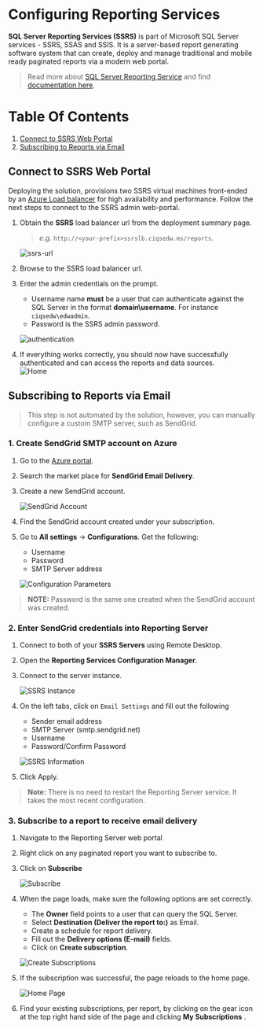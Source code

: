 # Configuring Reporting Services
**SQL Server Reporting Services (SSRS)** is part of Microsoft SQL Server services - SSRS, SSAS and SSIS. It is a server-based report generating software system that can create, deploy and manage traditional and mobile ready paginated reports via a modern web portal.

> Read more about [SQL Server Reporting Service](https://en.wikipedia.org/wiki/SQL_Server_Reporting_Services) and find [documentation here](https://docs.microsoft.com/en-us/sql/reporting-services/create-deploy-and-manage-mobile-and-paginated-reports).  

# Table Of Contents
1.	[Connect to SSRS Web Portal](#connect-to-ssrs-web-portal)
2.	[Subscribing to Reports via Email](#subscribing-to-reports-via-email)


## Connect to SSRS Web Portal
Deploying the solution, provisions two SSRS virtual machines front-ended by an [Azure Load balancer](https://azure.microsoft.com/en-us/services/load-balancer/) for high availability and performance. Follow the next steps to connect to the SSRS admin web-portal.  
1. Obtain the **SSRS** load balancer url from the deployment summary page.
    > *e.g.* `http://<your-prefix>ssrslb.ciqsedw.ms/reports`.

    ![ssrs-url](../img/reportingserver_assets/ssrs-url.png)

2. Browse to the SSRS load balancer url.
3. Enter the admin credentials on the prompt. 
	- Username name **must** be a user that can authenticate against the SQL Server in the format **domain\username**. For instance `ciqsedw\edwadmin`. 
	- Password is the SSRS admin password.  

    ![authentication](../img/reportingserver_assets/authentication.png)

4. If everything works correctly, you should now have successfully authenticated and can access the reports and data sources.   
    ![Home](../img/reportingserver_assets/ssrs-home.png)

## Subscribing to Reports via Email
> This step is not automated by the solution, however, you can manually configure a custom SMTP server, such as SendGrid.

### 1. Create SendGrid SMTP account on Azure
1. Go to the [Azure portal](https://portal.azure.com).
2. Search the market place for **SendGrid Email Delivery**.
3. Create a new SendGrid account.

    ![SendGrid Account](../img/reportingserver_assets/sendgrid-smtp.png)

4. Find the SendGrid account created under your subscription. 
5. Go to **All settings** -> **Configurations**. Get the following:
	- Username 
	- Password
	- SMTP Server address

    ![Configuration Parameters](../img/reportingserver_assets/sendgrid-config.png)  

> **NOTE:** Password is the same one created when the SendGrid account was created. 

### 2. Enter SendGrid credentials into Reporting Server
1. Connect to both of your **SSRS Servers** using Remote Desktop.
2. Open the **Reporting Services Configuration Manager**.
3. Connect to the server instance.

   ![SSRS Instance](../img/reportingserver_assets/ssrs-instance.png)

4. On the left tabs, click on `Email Settings` and fill out the following
	- Sender email address
	- SMTP Server (smtp.sendgrid.net)
	- Username 
	- Password/Confirm Password

    ![SSRS Information](../img/reportingserver_assets/ssrs-email.png)

5. Click Apply. 

> **Note:** There is no need to restart the Reporting Server service. It takes the most recent configuration. 

### 3. Subscribe to a report to receive email delivery
1. Navigate to the Reporting Server web portal
1. Right click on any paginated report you want to subscribe to.
2. Click on **Subscribe**

    ![Subscribe](../img/reportingserver_assets/subscribe-1.png)

3. When the page loads, make sure the following options are set correctly.
	- The **Owner** field points to a user that can query the SQL Server.
	- Select **Destination (Deliver the report to:)** as Email.
	- Create a schedule for report delivery.
	- Fill out the **Delivery options (E-mail)** fields.
	- Click on **Create subscription**.

    ![Create Subscriptions](../img/reportingserver_assets/subscribe-2.png)

4. If the subscription was successful, the page reloads to the home page.

    ![Home Page](../img/reportingserver_assets/ssrs-home.png)

5. Find your existing subscriptions, per report, by clicking on the gear icon at the top right hand side of the page and clicking **My Subscriptions** .
